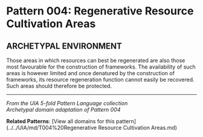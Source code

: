 # Pattern 004: Regenerative Resource Cultivation Areas

## ARCHETYPAL ENVIRONMENT

Those areas in which resources can best be regenerated are also those most favourable for the construction of frameworks. The availability of such areas is however limited and once denatured by the construction of frameworks, its resource regeneration function cannot easily be recovered. Such areas should therefore be protected.

---

*From the UIA 5-fold Pattern Language collection*  
*Archetypal domain adaptation of Pattern 004*

**Related Patterns**: [View all domains for this pattern](../../UIA/md/T004%20Regenerative Resource Cultivation Areas.md)
